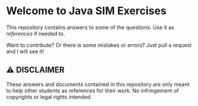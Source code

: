 # Welcome to Java SIM Exercises

This repository contains answers to some of the questions. Use it as *references* if needed to.

Want to contribute? Or there is some mistakes or errors? Just pull a request and I will see it!

## :warning: DISCLAIMER

These answers and documents contained in this repository are only meant to help other students as references for their work. No infringement of copyrights or legal rights intended.
